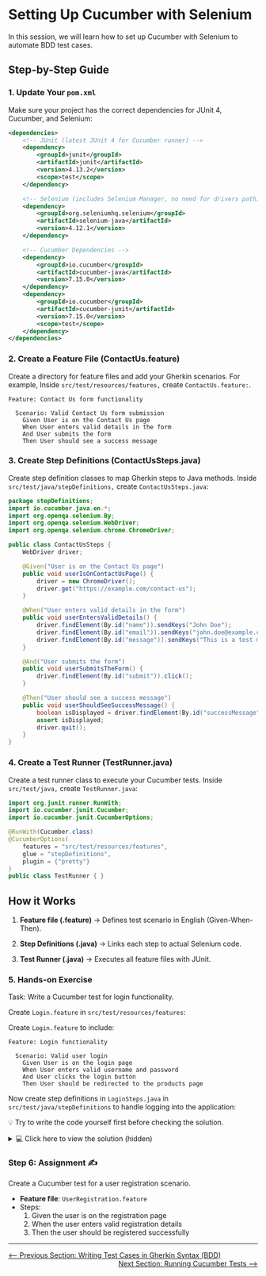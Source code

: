 # Setting Up Cucumber with Selenium

In this session, we will learn how to set up Cucumber with Selenium to automate BDD test cases.

## Step-by-Step Guide

### 1. Update Your `pom.xml`

Make sure your project has the correct dependencies for JUnit 4, Cucumber, and Selenium:

```xml
<dependencies>
    <!-- JUnit (latest JUnit 4 for Cucumber runner) -->
    <dependency>
        <groupId>junit</groupId>
        <artifactId>junit</artifactId>
        <version>4.13.2</version>
        <scope>test</scope>
    </dependency>

    <!-- Selenium (includes Selenium Manager, no need for drivers path) -->
    <dependency>
        <groupId>org.seleniumhq.selenium</groupId>
        <artifactId>selenium-java</artifactId>
        <version>4.12.1</version>
    </dependency>

    <!-- Cucumber Dependencies -->
    <dependency>
        <groupId>io.cucumber</groupId>
        <artifactId>cucumber-java</artifactId>
        <version>7.15.0</version>
    </dependency>
    <dependency>
        <groupId>io.cucumber</groupId>
        <artifactId>cucumber-junit</artifactId>
        <version>7.15.0</version>
        <scope>test</scope>
    </dependency>
</dependencies>

```

### 2. Create a Feature File (ContactUs.feature)

Create a directory for feature files and add your Gherkin scenarios. For example, Inside `src/test/resources/features,` create `ContactUs.feature:`.

```gherkin
Feature: Contact Us form functionality

  Scenario: Valid Contact Us form submission
    Given User is on the Contact Us page
    When User enters valid details in the form
    And User submits the form
    Then User should see a success message
```

### 3. Create Step Definitions (ContactUsSteps.java)

Create step definition classes to map Gherkin steps to Java methods. Inside `src/test/java/stepDefinitions,` create `ContactUsSteps.java`:

```java
package stepDefinitions;
import io.cucumber.java.en.*;
import org.openqa.selenium.By;
import org.openqa.selenium.WebDriver;
import org.openqa.selenium.chrome.ChromeDriver;

public class ContactUsSteps {
    WebDriver driver;

    @Given("User is on the Contact Us page")
    public void userIsOnContactUsPage() {
        driver = new ChromeDriver();
        driver.get("https://example.com/contact-us");
    }

    @When("User enters valid details in the form")
    public void userEntersValidDetails() {
        driver.findElement(By.id("name")).sendKeys("John Doe");
        driver.findElement(By.id("email")).sendKeys("john.doe@example.com");
        driver.findElement(By.id("message")).sendKeys("This is a test message.");
    }

    @And("User submits the form")
    public void userSubmitsTheForm() {
        driver.findElement(By.id("submit")).click();
    }

    @Then("User should see a success message")
    public void userShouldSeeSuccessMessage() {
        boolean isDisplayed = driver.findElement(By.id("successMessage")).isDisplayed();
        assert isDisplayed;
        driver.quit();
    }
}

```

### 4. Create a Test Runner (TestRunner.java)

Create a test runner class to execute your Cucumber tests. Inside `src/test/java,` create `TestRunner.java`:

```java
import org.junit.runner.RunWith;
import io.cucumber.junit.Cucumber;
import io.cucumber.junit.CucumberOptions;

@RunWith(Cucumber.class)
@CucumberOptions(
    features = "src/test/resources/features",
    glue = "stepDefinitions",
    plugin = {"pretty"}
)
public class TestRunner { }

```

## How it Works

1. **Feature file (.feature)** → Defines test scenario in English (Given-When-Then).

2. **Step Definitions (.java)** → Links each step to actual Selenium code.

3. **Test Runner (.java)** → Executes all feature files with JUnit.


### 5. Hands-on Exercise

Task: Write a Cucumber test for login functionality.

Create `Login.feature` in `src/test/resources/features`:

Create `Login.feature` to include:

```gherkin
Feature: Login functionality

  Scenario: Valid user login
    Given User is on the login page
    When User enters valid username and password
    And User clicks the login button
    Then User should be redirected to the products page
```

Now create step definitions in `LoginSteps.java` in `src/test/java/stepDefinitions` to handle logging into the application:

💡 Try to write the code yourself first before checking the solution.
<details> 

<summary>💻 Click here to view the solution (hidden)</summary>
    
```java
    package stepDefinitions;

import io.cucumber.java.en.*;
import org.openqa.selenium.By;
import org.openqa.selenium.WebDriver;
import org.openqa.selenium.chrome.ChromeDriver;

public class LoginSteps {
    WebDriver driver;

    @Given("User is on the login page")
    public void userIsOnLoginPage() {
        driver = new ChromeDriver();
        driver.get("https://www.saucedemo.com/");
    }

    @When("User enters valid username and password")
    public void userEntersValidCredentials() {
        driver.findElement(By.id("user-name")).sendKeys("standard_user");
        driver.findElement(By.id("password")).sendKeys("secret_sauce");
    }

    @And("User clicks the login button")
    public void userClicksLoginButton() {
        driver.findElement(By.id("login-button")).click();
    }

    @Then("User should be redirected to the products page")
    public void userShouldBeRedirectedToProductsPage() {
        boolean isProductsDisplayed = driver.findElement(By.className("title")).isDisplayed();
        assert isProductsDisplayed;
        driver.quit();
    }
}
```
</details>

### Step 6: Assignment ✍️

Create a Cucumber test for a user registration scenario.

- **Feature file**: `UserRegistration.feature`
- Steps:
    1. Given the user is on the registration page
    2. When the user enters valid registration details
    3. Then the user should be registered successfully

---

<div style="width: 100%">
<a href='writing-test-cases-in-gherkin-syntax.md'><-- Previous Section: Writing Test Cases in Gherkin Syntax (BDD)</a>
<div align="right"><a href='running-cucumber-tests.md'> Next Section: Running Cucumber Tests --></a></div>
</div>
